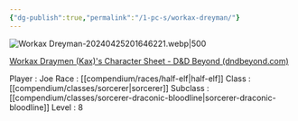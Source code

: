 ```yaml
---
{"dg-publish":true,"permalink":"/1-pc-s/workax-dreyman/"}
---
```


![Workax Dreyman-20240425201646221.webp|500](/img/user/z_Attachments/Workax%20Dreyman-20240425201646221.webp)


[Workax Draymen (Kax)'s Character Sheet - D&D Beyond (dndbeyond.com)](https://www.dndbeyond.com/characters/118421183)

Player : Joe
Race : [[compendium/races/half-elf\|half-elf]] 
Class : [[compendium/classes/sorcerer\|sorcerer]] 
Subclass : [[compendium/classes/sorcerer-draconic-bloodline\|sorcerer-draconic-bloodline]] 
Level : 8